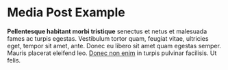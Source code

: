 # Media Post Example

**Pellentesque habitant morbi tristique** senectus et netus et malesuada fames ac turpis egestas. Vestibulum tortor quam, feugiat vitae, ultricies eget, tempor sit amet, ante. Donec eu libero sit amet quam egestas semper. Mauris placerat eleifend leo. [Donec non enim](#) in turpis pulvinar facilisis. Ut felis.